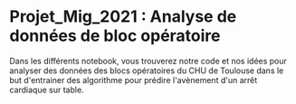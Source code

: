 # Projet_Mig_2021 : Analyse de données de bloc opératoire

Dans les différents notebook, vous trouverez notre code et nos idées pour analyser des données des blocs opératoires du CHU de Toulouse dans le but d'entrainer des algorithme pour prédire l'avènement d'un arrêt cardiaque sur table.


